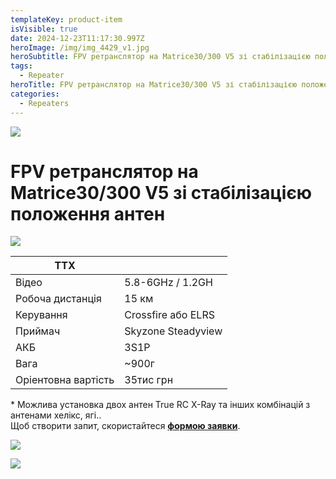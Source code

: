 ```yaml
---
templateKey: product-item
isVisible: true
date: 2024-12-23T11:17:30.997Z
heroImage: /img/img_4429_v1.jpg
heroSubtitle: FPV ретранслятор на Matrice30/300 V5 зі стабілізацією положення антенн
tags:
  - Repeater
heroTitle: FPV ретранслятор на Matrice30/300 V5 зі стабілізацією положення антенн
categories:
  - Repeaters
---
```

![](/img/screenshot-2024-12-23-at-13.28.28.png)

# FPV ретранслятор на Matrice30/300 V5 зі стабілізацією положення антен


![](/img/img_4429_v1.jpg)

| **ТТХ**             |                     |
| ------------------- | ------------------- |
| Відео               | 5.8-6GHz / 1.2GH      |
| Робоча дистанція    | 15 км               |
| ﻿Керування          | Crossfire або ELRS﻿ |
| П﻿риймач            | Skyzone Steadyview  |
| АКБ                 | 3S1P                |
| Вага                | ~900г               |
| Оріентовна вартість | 35тис грн           |

\* Можлива установка двох антен True RC X-Ray та інших комбінацій з антенами хелікс, ягі..
\
Щоб створити запит, скористайтеся <a href="https://docs.google.com/forms/d/1TCApMWtctqZN7LEEKFTjVBQc5R3FQGf2tWWAGfGwWSU" target="_blank" rel="noopener noreferrer">**формою заявки**</a>.

![](/img/img_9743_v2.jpg)

![](/img/img_9749_v2.jpg)